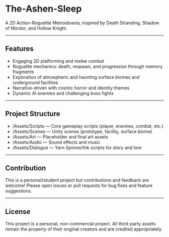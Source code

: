 # The-Ashen-Sleep
A 2D Action-Roguelite Metroidvania, inspired by Death Stranding, Shadow of Mordor, and Hollow Knight.

---

## Features  
- Engaging 2D platforming and melee combat  
- Roguelite mechanics: death, respawn, and progression through memory fragments  
- Exploration of atmospheric and haunting surface biomes and underground facilities  
- Narrative-driven with cosmic horror and identity themes  
- Dynamic AI enemies and challenging boss fights

---

## Project Structure
- /Assets/Scripts — Core gameplay scripts (player, enemies, combat, etc.)
- /Assets/Scenes — Unity scenes (prototype, facility, surface biome)
- /Assets/Art — Placeholder and final art assets
- /Assets/Audio — Sound effects and music
- /Assets/Dialogue — Yarn Spinner/Ink scripts for story and lore

---

## Contribution
This is a personal/student project but contributions and feedback are welcome! Please open issues or pull requests for bug fixes and feature suggestions.

---

## License
This project is a personal, non-commercial project. All third-party assets remain the property of their original creators and are credited appropriately.
